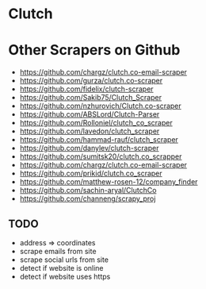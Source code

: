 # Clutch

# Other Scrapers on Github

- https://github.com/chargz/clutch.co-email-scraper
- https://github.com/gurza/clutch.co-scraper
- https://github.com/fidelix/clutch-scraper
- https://github.com/Sakib75/Clutch_Scraper
- https://github.com/nzhurovich/Clutch.co-scraper
- https://github.com/ABSLord/Clutch-Parser
- https://github.com/Rolloniel/clutch_co_scraper
- https://github.com/lavedon/clutch_scraper
- https://github.com/hammad-rauf/clutch_scraper
- https://github.com/danylev/clutch-scraper
- https://github.com/sumitsk20/clutch.co_scrapper
- https://github.com/chargz/clutch.co-email-scraper
- https://github.com/prikid/clutch.co_scraper
- https://github.com/matthew-rosen-12/company_finder
- https://github.com/sachin-aryal/ClutchCo
- https://github.com/channeng/scrapy_proj

## TODO

- address => coordinates
- scrape emails from site
- scrape social urls from site
- detect if website is online
- detect if website uses https
